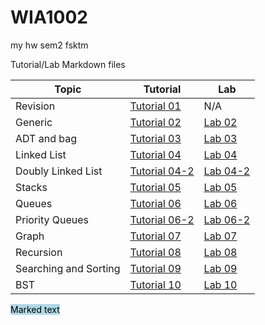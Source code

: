 # WIA1002

my hw sem2 fsktm

Tutorial/Lab Markdown files

| Topic                 | Tutorial                                   | Lab                              |
|-----------------------|--------------------------------------------|----------------------------------|
| Revision              | [Tutorial 01](src/week2/Tutorial01.md)     | N/A                              |
| Generic               | [Tutorial 02](src/week3/Tutorial02.md)     | [Lab 02](src/week3/Lab02.md)     |
| ADT and bag           | [Tutorial 03](src/week4/Tutorial03.md)     | [Lab 03](src/week4/Lab03.md)     |
| Linked List           | [Tutorial 04](src/week5/Tutorial04.md)     | [Lab 04](src/week5/Lab04.md)     |
| Doubly Linked List    | [Tutorial 04-2](src/week5/Tutorial04-2.md) | [Lab 04-2](src/week5/Lab04-2.md) |
| Stacks                | [Tutorial 05](src/week6/Tutorial05.md)     | [Lab 05](src/week6/Lab05.md)     |
| Queues                | [Tutorial 06](src/week7/Tutorial06.md)     | [Lab 06](src/week7/Lab06.md)     |
| Priority Queues       | [Tutorial 06-2](src/week7/Tutorial06-2.md) | [Lab 06-2](src/week7/Lab06-2.md) |
| Graph                 | [Tutorial 07](src/week8/Tutorial07.md)     | [Lab 07](src/week8/Lab07.md)     |
| Recursion             | [Tutorial 08](src/week10/Tutorial08.md)    | [Lab 08](src/week10/Lab08.md)    |
| Searching and Sorting | [Tutorial 09](src/week11/Tutorial09.md)    | [Lab 09](src/week11/Lab09.md)    |
| BST                   | [Tutorial 10](src/week12/Tutorial10.md)    | [Lab 10](src/week12/Lab10.md)    |

<mark style="background-color: lightblue">Marked text</mark>

